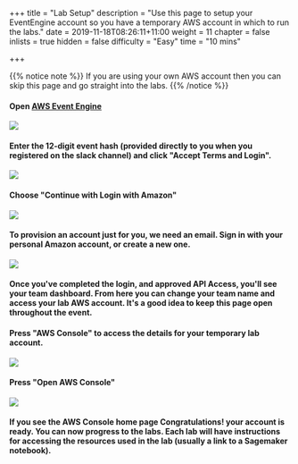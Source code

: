 +++
title = "Lab Setup"
description = "Use this page to setup your EventEngine account so you have a temporary AWS account in which to run the labs."
date = 2019-11-18T08:26:11+11:00
weight = 11
chapter = false
inlists = true
hidden = false
difficulty = "Easy"
time = "10 mins"

+++

{{% notice note %}}
If you are using your own AWS account then you can skip this page and go straight into the labs.
{{% /notice %}}


#### Open [AWS Event Engine](https://dashboard.eventengine.run/)
  ![](/images/EventEngine-hash.PNG)
#### Enter the 12-digit event hash (provided directly to you when you registered on the slack channel) and click "Accept Terms and Login".
![](/images/EventEngine-Accept.png)
#### Choose "Continue with Login with Amazon"
![](/images/EventEngine-3.PNG)
#### To provision an account just for you, we need an email. Sign in with your personal Amazon account, or create a new one.
![](/images/EventEngine-4.PNG)
#### Once you've completed the login, and approved API Access, you'll see your team dashboard. From here you can change your team name and access your lab AWS account. It's a good idea to keep this page open throughout the event.
#### Press "AWS Console" to access the details for your temporary lab account.
![](/images/EventEngine-5.PNG)
#### Press "Open AWS Console"
![](/images/EventEngine-6.PNG)
#### If you see the AWS Console home page Congratulations! your account is ready. You can now progress to the labs. Each lab will have instructions for accessing the resources used in the lab (usually a link to a Sagemaker notebook). 
